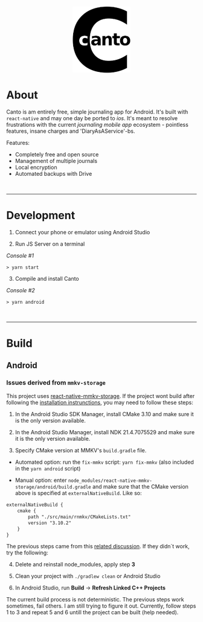 <p align="center"><img height="175" src="./src/assets/images/canto_bv1.png"></p>

# About

Canto is am entirely free, simple journaling app for Android. 
It's built with `react-native` and may one day be ported to *ios*. 
It's meant to resolve frustrations with the current *journaling mobile app*
ecosystem - pointless features, insane charges and 'DiaryAsAService'-bs.

Features:

* Completely free and open source
* Management of multiple journals
* Local encryption
* Automated backups with Drive

&nbsp;

---

# Development

1. Connect your phone or emulator using Android Studio

2. Run JS Server on a terminal 

*Console #1*
```
> yarn start 
```

3. Compile and install Canto

*Console #2*
```
> yarn android
```

&nbsp;

---

# Build

## Android

### Issues derived from `mmkv-storage` 

This project uses [react-native-mmkv-storage](https://github.com/ammarahm-ed/react-native-mmkv-storage). If the  project wont build after following the [installation instrunctions](https://rnmmkv.vercel.app/#/gettingstarted), you may need to follow these steps:

1. In the Android Studio SDK Manager, install CMake 3.10 and make sure it is the only version available. 

2. In the Android Studio Manager, install NDK 21.4.7075529 and make sure it is the only version available. 


3. Specify CMake version at MMKV's `build.gradle` file.

* Automated option: run the `fix-mmkv` script: `yarn fix-mmkv` (also included in the `yarn android` script)

* Manual option: enter `node_modules/react-native-mmkv-storage/android/build.gradle` and make sure that the CMake version above is specified at `externalNativeBuild`. Like so:

```
externalNativeBuild {
    cmake {
        path "./src/main/rnmkv/CMakeLists.txt"
        version "3.10.2"
    }
}
```

The previous steps came from this [related discussion](https://github.com/ammarahm-ed/react-native-mmkv-storage/issues/67#issuecomment-801467636). If they didn´t work, try the following:

4. Delete and reinstall node_modules, apply step **3**

5. Clean your project with `./gradlew clean` or Android Studio

6. In Android Studio, run **Build** -> **Refresh Linked C++ Projects**

The current build process is not deterministic. The previous steps work sometimes, fail others. I am still trying to figure it out. Currently, follow steps 1 to 3 and repeat 5 and 6 untill the project can be built (help needed).